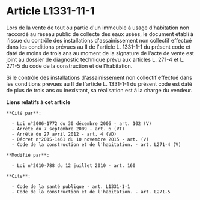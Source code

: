 # Article L1331-11-1

Lors de la vente de tout ou partie d'un immeuble à usage d'habitation non raccordé au réseau public de collecte des eaux
usées, le document établi à l'issue du contrôle des installations d'assainissement non collectif effectué dans les conditions
prévues au II de l'article L. 1331-1-1 du présent code et daté de moins de trois ans au moment de  la signature de l'acte de
vente est joint au dossier de diagnostic technique prévu aux articles L. 271-4 et L. 271-5 du code de la construction et de
l'habitation.

Si le contrôle des installations  d'assainissement non collectif effectué dans les conditions prévues au  II de l'article L.
1331-1-1 du présent code est daté de plus de trois  ans ou inexistant, sa réalisation est à la charge du vendeur.

**Liens relatifs à cet article**

	**Cité par**:

	  - Loi n°2006-1772 du 30 décembre 2006 - art. 102 (V)
	  - Arrêté du 7 septembre 2009 - art. 6 (VT)
	  - Arrêté du 27 avril 2012 - art. 4 (VD)
	  - Décret n°2015-1461 du 10 novembre 2015 - art. (V)
	  - Code de la construction et de l'habitation. - art. L271-4 (V)

	**Modifié par**:

	  - Loi n°2010-788 du 12 juillet 2010 - art. 160

	**Cite**:

	  - Code de la santé publique - art. L1331-1-1
	  - Code de la construction et de l'habitation. - art. L271-5
